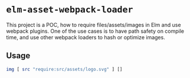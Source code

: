 # `elm-asset-webpack-loader`

This project is a POC, how to require files/assets/images in Elm and use webpack plugins. One of the use cases is to have path safety on compile time, and use other webpack loaders to hash or optimize images.

## Usage

```elm
img [ src "require:src/assets/logo.svg" ] []
```
